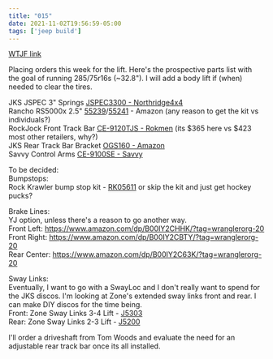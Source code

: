 ```yaml
---
title: "015"
date: 2021-11-02T19:56:59-05:00
tags: ['jeep build']
---
```

[WTJF link](https://wranglertjforum.com/threads/prndls-tj-build-ii-the-green-one.55717/post-994749)

Placing orders this week for the lift. Here's the prospective parts list with the goal of running 285/75r16s (~32.8"). I will add a body lift if (when) needed to clear the tires.

JKS JSPEC 3" Springs [JSPEC3300 - Northridge4x4](https://www.northridge4x4.com/shop/product/jspec3300-jks-3in-jspec-coil-spring-kit)  
Rancho RS5000x 2.5" [55239](https://www.amazon.com/dp/B00QWX6C6K/?tag=wranglerorg-20)/[55241](https://www.amazon.com/dp/B00QWX6JOU/?tag=wranglerorg-20) - Amazon (any reason to get the kit vs individuals?)  
RockJock Front Track Bar [CE-9120TJS - Rokmen](https://www.rokmen.com/jeep/suspension/accessories/track-bars/johnny-jointr-adjustable-front-trac-bar-for-tj-xj-lj-mj.html) (its $365 here vs $423 most other retailers, why?)  
JKS Rear Track Bar Bracket [OGS160 - Amazon](https://www.amazon.com/dp/B005TTZSQS/?tag=wranglerorg-20)  
Savvy Control Arms [CE-9100SE - Savvy](https://savvyoffroad.com/product/ce-9100sa/) 

To be decided:  
Bumpstops:  
Rock Krawler bump stop kit - [RK05611](https://www.northridge4x4.com/shop/product/rk05611-rock-krawler-front-bump-stop-kit) or skip the kit and just get hockey pucks?

Brake Lines:  
YJ option, unless there's a reason to go another way.  
Front Left: https://www.amazon.com/dp/B00IY2CHHK/?tag=wranglerorg-20  
Front Right: https://www.amazon.com/dp/B00IY2CBTY/?tag=wranglerorg-20  
Rear Center: https://www.amazon.com/dp/B00IY2C63K/?tag=wranglerorg-20  

Sway Links:  
Eventually, I want to go with a SwayLoc and I don't really want to spend for the JKS discos. I'm looking at Zone's extended sway links front and rear. I can make DIY discos for the time being.  
Front: Zone Sway Links 3-4 Lift - [J5303](https://www.northridge4x4.com/shop/product/j5303-zone-offroad-front-sway-bar-links-lift-3-4in-lift)  
Rear: Zone Sway Links 2-3 Lift - [J5200](https://www.northridge4x4.com/shop/product/j5200-zone-offroad-rear-sway-bar-links-lift-2in)  

I'll order a driveshaft from Tom Woods and evaluate the need for an adjustable rear track bar once its all installed.